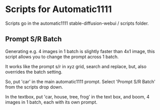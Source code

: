 # Scripts for Automatic1111

Scripts go in the automatic1111 stable-diffusion-webui / scripts folder.

## Prompt S/R Batch

Generating e.g. 4 images in 1 batch is slightly faster than 4x1 image, this script allows you to change the prompt across 1 batch.

It works like the prompt s/r in xyz grid, search and replace, but, also overrides the batch setting.

So, put 'car' in the main automatic1111 prompt. Select 'Prompt S/R Batch' from the scripts drop down. 

In the textbox, put 'car, house, tree, frog' in the text box, and boom, 4 images in 1 batch, each with its own prompt.
